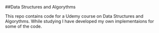 ##Data Structures and Algorythms

This repo contains code for a Udemy course on Data Structures and Algorythms. While studying I have developed my own implementaions for some of the code. 